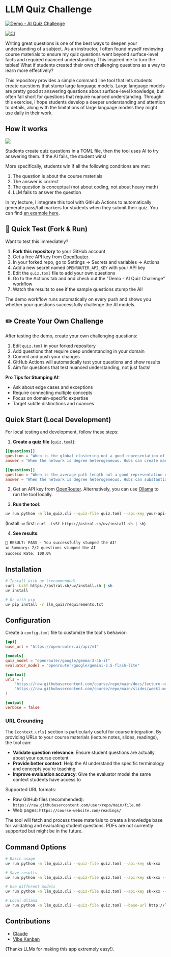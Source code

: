 # LLM Quiz Challenge

[![Demo - AI Quiz Challenge](https://github.com/skojaku/llm-quiz/actions/workflows/demo.yml/badge.svg)](https://github.com/skojaku/llm-quiz/actions/workflows/demo.yml)

[![CI](https://github.com/skojaku/llm-quiz/actions/workflows/ci.yml/badge.svg)](https://github.com/skojaku/llm-quiz/actions/workflows/ci.yml)


Writing great questions is one of the best ways to deepen your understanding of a subject.
As an instructor, I often found myself reviewing course materials to ensure my quiz questions went beyond surface-level facts and required nuanced understanding.
This inspired me to turn the tables! What if students created their own challenging questions as a way to learn more effectively?

This repository provides a simple command line tool that lets students create questions that stump large language models. Large language models are pretty good at answering questions about surface-level knowledge, but often fall short for questions that require nuanced understanding. Through this exercise, I hope students develop a deeper understanding and attention to details, along with the limitations of large language models they might use daily in their work.

## How it works

![](./demo.gif)

Students create quiz questions in a TOML file, then the tool uses AI to try answering them. If the AI fails, the student wins!

More specifically, students win if all the following conditions are met:

1. The question is about the course materials
2. The answer is correct
3. The question is conceptual (not about coding, not about heavy math)
4. LLM fails to answer the question


In my lecture, I integrate this tool with GitHub Actions to automatically generate pass/fail markers for students when they submit their quiz. You can find [an example here](https://github.com/sk-classroom/advnetsci-robustness).


## 🚀 Quick Test (Fork & Run)


Want to test this immediately?

1. **Fork this repository** to your GitHub account
2. Get a free API key from [OpenRouter](https://openrouter.ai/api-key)
3. In your forked repo, go to Settings → Secrets and variables → Actions
4. Add a new secret named `OPENROUTER_API_KEY` with your API key
5. Edit the `quiz.toml` file to add your own questions
5. Go to the Actions tab and and check out the "Demo - AI Quiz Challenge" workflow
6. Watch the results to see if the sample questions stump the AI!

The demo workflow runs automatically on every push and shows you whether your questions successfully challenge the AI models.

## ✏️ Create Your Own Challenge

After testing the demo, create your own challenging questions:

1. Edit `quiz.toml` in your forked repository
2. Add questions that require deep understanding in your domain
3. Commit and push your changes
4. GitHub Actions will automatically test your questions and show results
5. Aim for questions that test nuanced understanding, not just facts!

**Pro Tips for Stumping AI:**
- Ask about edge cases and exceptions
- Require connecting multiple concepts
- Focus on domain-specific expertise
- Target subtle distinctions and nuances


## Quick Start (Local Development)

For local testing and development, follow these steps:

1. **Create a quiz file** (`quiz.toml`):
```toml
[[questions]]
question = "When is the global clustering not a good representation of the network?"
answer = "When the network is degree heterogeneous. Hubs can create many triangles, not representing typical nodes."

[[questions]]
question = "When is the average path length not a good representation of the network?"
answer = "When the network is degree heterogeneous. Hubs can substantially reduce average path lengths."
```

2. Get an API key from [OpenRouter](https://openrouter.ai/api-key). Alternatively, you can use [Ollama](https://ollama.ai/) to run the tool locally.

3. **Run the tool**:
```bash
uv run python -m llm_quiz.cli --quiz-file quiz.toml --api-key your-api-key
```

(Install `uv` first: `curl -LsSf https://astral.sh/uv/install.sh | sh`)

4. **See results**:
```
🎉 RESULT: PASS - You successfully stumped the AI!
📊 Summary: 2/2 questions stumped the AI
Success Rate: 100.0%
```

## Installation

```bash
# Install with uv (recommended)
curl -LsSf https://astral.sh/uv/install.sh | sh
uv install

# Or with pip
uv pip install -r llm_quiz/requirements.txt
```

## Configuration

Create a `config.toml` file to customize the tool's behavior:

```toml
[api]
base_url = "https://openrouter.ai/api/v1"

[models]
quiz_model = "openrouter/google/gemma-3-4b-it"
evaluator_model = "openrouter/google/gemini-2.5-flash-lite"

[context]
urls = [
    "https://raw.githubusercontent.com/course/repo/main/docs/lecture-notes.qmd",
    "https://raw.githubusercontent.com/course/repo/main/slides/week1.md"
]

[output]
verbose = false
```

### URL Grounding

The `[context.urls]` section is particularly useful for course integration. By providing URLs to your course materials (lecture notes, slides, readings), the tool can:

- **Validate question relevance**: Ensure student questions are actually about your course content
- **Provide better context**: Help the AI understand the specific terminology and concepts you're teaching
- **Improve evaluation accuracy**: Give the evaluator model the same context students have access to

Supported URL formats:
- Raw GitHub files (recommended): `https://raw.githubusercontent.com/user/repo/main/file.md`
- Web pages: `https://course-website.com/readings/`

The tool will fetch and process these materials to create a knowledge base for validating and evaluating student questions.
PDFs are not currently supported but might be in the future.

## Command Options

```bash
# Basic usage
uv run python -m llm_quiz.cli --quiz-file quiz.toml --api-key sk-xxx

# Save results
uv run python -m llm_quiz.cli --quiz-file quiz.toml --api-key sk-xxx --output results.json

# Use different models
uv run python -m llm_quiz.cli --quiz-file quiz.toml --api-key sk-xxx --quiz-model gpt-4o-mini

# Local Ollama
uv run python -m llm_quiz.cli --quiz-file quiz.toml --base-url http://localhost:11434/v1 --api-key dummy --quiz-model llama2
```


## Contributions

- [Claude](https://www.anthropic.com/claude-code)
- [Vibe Kanban](https://www.vibekanban.com/)

(Thanks LLMs for making this app extremely easy!).
